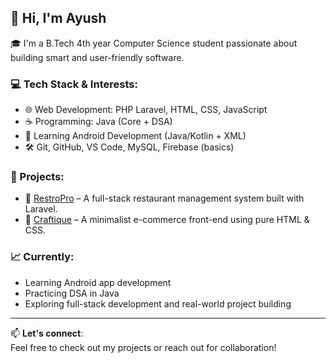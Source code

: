## 👋 Hi, I'm Ayush

🎓 I'm a B.Tech 4th year Computer Science student passionate about building smart and user-friendly software.

### 💻 Tech Stack & Interests:
- 🌐 Web Development: PHP Laravel, HTML, CSS, JavaScript
- ☕ Programming: Java (Core + DSA)
- 📱 Learning Android Development (Java/Kotlin + XML)
- 🛠️ Git, GitHub, VS Code, MySQL, Firebase (basics)

### 🚀 Projects:
- 🔹 [RestroPro](https://restropro.free.nf/) – A full-stack restaurant management system built with Laravel.
- 🔹 [Craftique](https://ayushrt29.github.io/Craftique/) – A minimalist e-commerce front-end using pure HTML & CSS.

### 📈 Currently:
- Learning Android app development
- Practicing DSA in Java
- Exploring full-stack development and real-world project building

---

📫 **Let's connect**:  
Feel free to check out my projects or reach out for collaboration!


<!--
**AyushRT29/AyushRT29** is a ✨ _special_ ✨ repository because its `README.md` (this file) appears on your GitHub profile.

Here are some ideas to get you started:

- 🔭 I’m currently working on ...
- 🌱 I’m currently learning ...
- 👯 I’m looking to collaborate on ...
- 🤔 I’m looking for help with ...
- 💬 Ask me about ...
- 📫 How to reach me: ...
- 😄 Pronouns: ...
- ⚡ Fun fact: ...
-->
